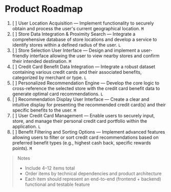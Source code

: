 # Product Roadmap

1. [ ] User Location Acquisition — Implement functionality to securely obtain and process the user's current geographical location. `M`
2. [ ] Store Data Integration & Proximity Search — Integrate a comprehensive database of store locations and develop a service to identify stores within a defined radius of the user. `L`
3. [ ] Store Selection User Interface — Design and implement a user-friendly interface allowing the user to view nearby stores and confirm their intended destination. `M`
4. [ ] Credit Card Benefit Data Integration — Integrate a robust dataset containing various credit cards and their associated benefits, categorized by merchant or type. `L`
5. [ ] Personalized Recommendation Engine — Develop the core logic to cross-reference the selected store with the credit card benefit data to generate optimal card recommendations. `L`
6. [ ] Recommendation Display User Interface — Create a clear and intuitive display for presenting the recommended credit card(s) and their specific benefits to the user. `M`
7. [ ] User Credit Card Management — Enable users to securely input, store, and manage their personal credit card portfolio within the application. `L`
8. [ ] Benefit Filtering and Sorting Options — Implement advanced features allowing users to filter or sort credit card recommendations based on preferred benefit types (e.g., highest cash back, specific rewards points). `M`

> Notes
> - Include 4–12 items total
> - Order items by technical dependencies and product architecture
> - Each item should represent an end-to-end (frontend + backend) functional and testable feature
